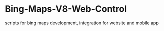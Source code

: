 # Bing-Maps-V8-Web-Control
scripts for bing maps development, integration for website and mobile app
